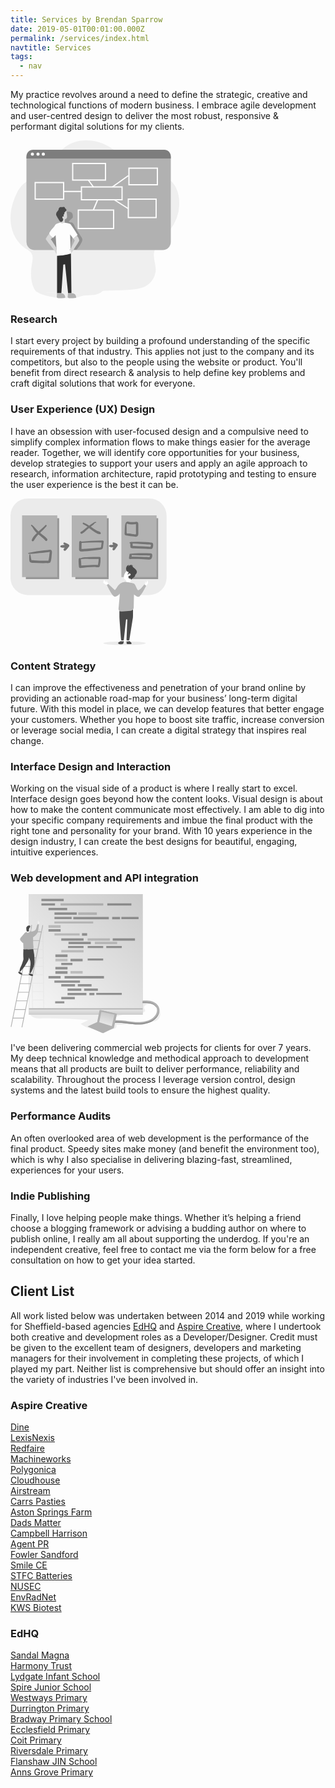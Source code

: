 ```yaml
---
title: Services by Brendan Sparrow
date: 2019-05-01T00:01:00.000Z
permalink: /services/index.html
navtitle: Services
tags:
  - nav
---
```


<div class="illustrated">
  <p>My practice revolves around a need to define the strategic, creative and technological functions of modern business. I embrace agile development and user-centred design to deliver the most robust, responsive &amp; performant digital solutions for my clients.</p>
<svg xmlns="http://www.w3.org/2000/svg" width="270" height="253">
  <g fill="none" fill-rule="nonzero" style="mix-blend-mode:multiply">
    <path fill="#B3B3B3" d="M43.822 243.112c-.461.434 20.837 11.632 58.762 8.983 4.037-.275 11.276-3.442 15.3-3.866 5.179-.504 10.421-.258 15.583-.928 5.162-.67 10.434-2.442 13.963-6.256-25.09 6.667-65.676 1.47-91.21 2.123-5.75.149-9.474.78-12.364-.068-.016.002-.027.006-.034.012-2.876-.851-4.93-3.147-7.336-8.832-4.329-10.254-4.295-23.708-2.488-34.453 1.087-6.46 2.92-13.594-.517-19.168-2.314-3.747-6.49-5.815-10.154-8.257C10.21 163.675 2.26 148.305.449 132.604c-1.81-15.7 2.014-31.655 8.631-45.999 2.323-5.023 5.023-9.948 8.789-13.987 6.105-6.57 14.512-10.377 22.162-15.04A105.325 105.325 0 0 0 66.46 34.655c5.953-7.206 11-15.289 17.948-21.545 20.678-18.587 54.345-16.167 77.333-.539 15.012 10.194 26.808 25.212 43.314 32.74 17.491 8.003 39.54 7.333 53.058 21.037 6.926 7.016 10.375 16.866 11.488 26.666a69.087 69.087 0 0 1-14.187 49.89c-9.948 12.62-25.066 23.36-26.026 39.421-.474 7.948 2.826 15.683 2.962 23.644.22 11.445-6.72 22.715-17.022 27.658-17.627 8.456-59.727 5.264-67.918 7.439-25.112 6.667-65.676 1.466-91.206 2.12-5.75.148-9.474.77-12.364-.069a8.329 8.329 0 0 1-.017-.005z" opacity=".18"/>
    <rect width="231" height="160.5" x="25.5" y="15" fill="#B3B3B3" rx="13"/>
    <path fill="#000" d="M68.01 166.86c-2.286-2.645-5.18-5.4-5.002-8.901.13-2.59 1.947-4.735 3.675-6.663l4.056-4.536 5.433-6.061a34.275 34.275 0 0 1 4.335-4.286 4.94 4.94 0 0 0 1.14-1.06c.19-.301.343-.626.452-.966a44.877 44.877 0 0 0 2.662-14.933c0-1.242 0-2.62.845-3.522.587-.628 1.462-.878 2.29-1.094 1.82-.479 3.688-.928 5.568-.822 1.88.106 3.802.847 4.956 2.335 1.373 1.789 1.385 4.239 1.339 6.49-.047 2.25-6.265 5.447-6.303 7.68 0 .585 4.25.674 4.786.899 2.822 1.191 4.462 6.066 4.723 6.51 4.36 7.376 6.156 9.555 10.516 16.935.68 1.148 1.377 2.348 1.5 3.683.122 1.335-.355 2.683-.892 3.93a39.553 39.553 0 0 1-7.224 11.147 4.73 4.73 0 0 1-1.601 1.272c-1.74.725-3.756-.619-5.581-.157 1.795-3.989 6.527-6.413 7.296-10.724.422-2.446-.587-4.976-2.167-6.896-1.58-1.92-3.655-3.328-5.708-4.722-.532 3.71-1.066 7.42-1.601 11.13-.423 2.934-.845 5.914-.444 8.855.14 1.047.258 2.378-.659 2.891-.37.164-.774.237-1.179.212-5.999.06-11.994-.072-17.984-.394-1.982-.11-3.405 0-4.707-1.594-1.685-2.056-2.75-4.595-4.52-6.638z" opacity=".19"/>
    <path fill="#7E7E7E" d="M256.5 25.555V29h-231v-3.445C25.502 19.73 30.217 15.007 36.037 15h209.934c5.818.01 10.529 4.732 10.529 10.555z"/>
    <path fill="#FFF" d="M98.532 36.032h54.436v28.436H98.532V36.032zm1.936 26.5h50.564V37.968h-50.565v24.564zM38.532 66.532h47.436v28.436H38.532V66.531zm1.936 1.936v24.564h43.564V68.469H40.468zM188.532 43.532h47.435v28.436h-47.435V43.532zm1.935 26.5h43.565V45.468h-43.565v24.564zM107.532 110.532h58.436v31.436h-58.435v-31.435zm1.936 1.936v27.564h54.564v-27.565h-54.565zM187.532 93.032h46.435v31.436h-46.435V93.031zm1.935 29.5h42.565V94.969h-42.565v27.564zM112.532 73.532h66.936v22.436h-66.935V73.531zm1.936 20.5h63.064V75.469h-63.065v18.564z"/>
    <path fill="#FFF" d="M123.722 64.075l8.5 11.5 1.556-1.15-8.5-11.5zM85 82.718h28.5v-1.936H85zM187.942 55.71l-25.5 18 1.116 1.58 25.5-18zM188.519 108.184l-22-14-1.038 1.632 22 14zM138.609 94.622l-7 16.5 1.782.756 7-16.5z"/>
    <path fill="#D8D8D8" d="M89.745 114.716c.384 2.134.623 4.291.716 6.457a7.63 7.63 0 0 1-.142 2.42 2.681 2.681 0 0 1-1.47 1.83c-.453.185-.978.197-1.382.47-.325.241-.556.589-.654.984-.129.75-.129 1.515 0 2.265a3.13 3.13 0 0 1-.466 2.173 2.812 2.812 0 0 1-1.395.838 7.496 7.496 0 0 1-3.905.163 1.279 1.279 0 0 1-.57-.239 1.375 1.375 0 0 1-.367-.64 36.964 36.964 0 0 1-1.141-4.43c-.454-2.094-.925-4.234-.966-6.395-.042-2.16.387-4.388 1.594-6.172 1.208-1.784 3.29-3.057 5.414-2.931 1.192.145 2.35.5 3.422 1.046.895.41 1.104 1.19 1.312 2.161z"/>
    <path fill="#494949" d="M89.497 111.703c.059-1.082-.789-1.984-1.645-2.633-.16-.107-.3-.24-.418-.392-.12-.24-.21-.495-.267-.758-.346-.982-1.507-1.42-2.539-1.42-1.031 0-2.05.316-3.081.287-.835 0-1.67-.25-2.43.096a3.138 3.138 0 0 0-1.07.978A4.815 4.815 0 0 0 77 109.968c-.063.345-.059.703-.147 1.044a3.275 3.275 0 0 1-.55 1.058c-1.078 1.491-2.648 2.739-3.032 4.542-.242 1.142-.489 2.456.058 3.484 5.257 9.901 6.59 10.474 7.128 10.398.539-.075 3.524-.219 3.837-4.006.071-.256.097-.523.076-.788a1.412 1.412 0 0 0-.376-.548 4.608 4.608 0 0 1-.91-1.264 1.699 1.699 0 0 1 0-1.53 1.339 1.339 0 0 1 2.121-.143c.35-1.01-.69-2.153-.263-3.134.258-.594.977-.885 1.227-1.487.33-.797-.259-1.91.368-2.495.211-.148.435-.277.668-.387.355-.22.417-.519.605-.864.188-.346.222-.316.601-.514a1.955 1.955 0 0 0 1.086-1.63z"/>
    <path fill="#FFF" d="M79.657 131.606s-7.547 1.836-8.57 4.285c-1.021 2.45-9.29 10.104-9.083 13.148.207 3.045 5.883 6.904 5.883 6.904l4.341-4.222 2.04 32.84s8.269 2.112 14.68 0c6.41-2.11 7.513-3.685 7.513-3.685l-1.103-30.355 5.216 6.794 6.926-5.962s-10.22-16.648-11.96-17.662c-1.74-1.013-9.536-2.191-9.536-2.191s-3.446 2.077-6.347.106z"/>
    <path fill="#D8D8D8" d="M62.027 149s-5.383 7.412-5.526 8.633c-.143 1.22 14.56 19.271 14.56 19.271s1.108 4.024 2.939 4.596l-.584-9.661s-8.029-13.515-9-13.302l2.844-3.02s-4.577-3.21-5.233-6.517zM100.784 157.32l2.01 2.852-6.385 12.982s-2.283 1.175-2.405 2.249c-.122 1.073 2.484 0 2.484 0L96.69 181s2.812-3.098 4.094-5.597c1.283-2.5 8.828-13.58 9.156-14.955.61-2.465-3.611-7.948-3.611-7.948l-5.545 4.82z"/>
    <path fill="#2F2F2F" d="M74.5 184.686V244.5h6.861l3.14-45.683 2.754-.505 4.909 46.167H97.5L96.68 181s-8.965 3.135-22.18 3.686z"/>
    <path fill="#B3B3B3" d="M87.478 251.533c0 .129 0 .262-.03.39 0 0-10.207 1.057-11.886.31-1.68-.747-1.56-1.185-1.56-1.185l.471-6.548h6.96c4.991.76 5.925 4.246 6.058 6.157v.043c.015.278.011.556-.013.833zM91.93 244.5l-.428 6.545s-.124.429 1.561 1.184c1.686.755 11.897-.309 11.897-.309s.922-6.36-6.043-7.42h-6.986z"/>
    <circle cx="35" cy="22" r="2.5" fill="#FFF"/>
    <circle cx="44" cy="22" r="2.5" fill="#FFF"/>
    <circle cx="52.5" cy="22" r="2.5" fill="#FFF"/>
  </g>
</svg>


</div>


### Research

I start every project by building a profound understanding of the specific requirements of that industry. This applies not just to the company and its competitors, but also to the people using the website or product. You'll benefit from direct research &amp; analysis to help define key problems and craft digital solutions that work for everyone.


### User Experience (UX) Design

<div class="illustrated">
  <p>I have an obsession with user-focused design and a compulsive need to simplify complex information flows to make things easier for the average reader. Together, we will identify core opportunities for your business, develop strategies to support your users and apply an agile approach to research, information architecture, rapid prototyping and testing to ensure the user experience is the best it can be.</p>
  <svg xmlns="http://www.w3.org/2000/svg" width="250" height="235">
  <g fill="none" fill-rule="nonzero">
    <ellipse cx="182.529" cy="231.623" fill="#B3B3B3" opacity=".25" rx="33.975" ry="2.853"/>
    <rect width="249.676" height="154.446" fill="#B3B3B3" opacity=".25" rx="27.6"/>
    <path fill="#979797" d="M24.569 31.471h53.275v97.441H24.569zM103.755 31.471h53.275v97.441h-53.275zM182.946 31.471h53.275v97.441h-53.275z"/>
    <path fill="#4A4A4A" d="M175.157 179.667c-.507.05-.897.47-.907.98v8.691c-.025 2.99 2.216 31.123 2.657 36.613.04.525.478.93 1.005.931h2.45a.98.98 0 0 0 .981-.902l3.51-31.887a.98.98 0 0 1 .765-.872 1.005 1.005 0 0 1 1.245 1.02l-1.245 31.587a1.015 1.015 0 0 0 1.01 1.054h2.71c.492-.006.906-.367.98-.853.824-5.254 5.192-33.171 5.525-35.171.3-1.784.23-9.432.196-12.314a1.015 1.015 0 0 0-1.117-.98l-19.765 2.103z"/>
    <path fill="#B3B3B3" d="M18.539 26.877h56.294v98.946H18.539zM97.995 26.877h56.294v98.946H97.995zM177.446 26.877h56.294v98.946h-56.294z"/>
    <path fill="#747474" d="M65.892 90.495c-.314 3.368-.431 7.608-1.71 10.755-1.157 2.853-5.25 2.069-7.711 2.108a247.647 247.647 0 0 1-19.03-.412c-1.794-.113-3.632 0-5.245-.794a1.667 1.667 0 0 1-1.167-.642c-1.171-1.574-1.01-3.878-1.093-5.78-.134-2.073.03-4.155.49-6.181a.686.686 0 0 1 1.31 0c.49 2.054.75 4.132 1.141 6.21.197 1.02.52 2.016.692 3.016 1.416-.162 2.94.142 4.338.235a251.054 251.054 0 0 0 17.127.54c1.113-.001 2.22-.001 3.334-.025.549 0 1.598.151 2.308.078-.171-.177.265-1.01.373-1.55.181-.886.343-1.778.49-2.67.327-1.919.572-3.847.736-5.785.078-.868.534-2.804.406-4.005-1.093-.044-2.416.319-3.372.407l-4.26.397c-2.84.268-5.678.552-8.515.853-2.993.327-5.987.624-8.98.892-2.819.26-5.706.083-8.495.387-.883.094-1.074-1.402-.206-1.544 4.333-.715 8.588-1.931 12.98-2.544 3.922-.549 7.843-.98 11.794-1.436 1.893-.21 3.79-.427 5.682-.618 1.588-.162 3.71-.809 5.255-.147 2.799 1.196 1.544 5.961 1.328 8.255zM38.118 50.735a29.848 29.848 0 0 0 4.088 4.554c-3.294 3.128-6.8 6.8-8.24 11.01-.677 1.96 2.088 2.828 3.152 1.328 1.5-2.112 2.661-4.411 4.318-6.426a57.66 57.66 0 0 1 3.329-3.681c3.774 3.132 7.755 6 10.931 9.804 1.677 2.004 4.574-.893 2.878-2.878-3.221-3.765-7.314-6.495-11.182-9.515 3.559-3.431 7.152-6.808 10.26-10.686.922-1.147-.598-2.78-1.657-1.652-3.46 3.677-7.397 6.863-11.137 10.25a40.902 40.902 0 0 1-5.05-5.29c-1.622-2.033-3.274-3.984-5.475-5.416-.98-.622-2.098.829-1.23 1.598 2.2 1.956 3.323 4.633 5.015 7zM114.559 56.255c3.794-1.667 6.539-5.392 9.74-7.927l1.47-1.161c1.29 1.014 2.57 2.049 3.883 3.054a51.686 51.686 0 0 0 6.206 4.156c2.2 1.23 4.966 3.035 7.549 2.53 1.206-.235 1.333-1.73.667-2.525-.898-1.058-1.804-1.245-3.084-1.764a37.804 37.804 0 0 1-4.412-2.162c-2.225-1.27-4.299-2.77-6.406-4.216l-1.73-1.191c.543-.426 1.087-.853 1.622-1.29.98-.784 1.96-1.558 2.94-2.377.604-.514 2.452-2.735 3.246-2.534a.707.707 0 1 0 .377-1.363c-1.857-.49-3.166.78-4.68 1.755-2.04 1.309-4.01 2.726-5.981 4.142a45.515 45.515 0 0 0-8.892-4.71c-1.28-.49-2.201 1.656-.942 2.225a37.858 37.858 0 0 1 7.196 4.378c-1.514 1.078-3.02 2.176-4.44 3.372-1.962 1.667-3.707 3.466-6.113 4.52-2.123.926-.304 3.995 1.784 3.088zM147.559 67.328a266.838 266.838 0 0 0-34 1.638 1.96 1.96 0 0 0-3.647.94c-.152 3.03-.118 6.08-.157 9.119 0 1.794-.53 4.289 1.338 5.338 1.868 1.049 5.235.181 7.319.044 3.14-.206 6.28-.453 9.421-.74 5.696-.53 11.765-.888 17.334-2.152 1.882-.427 2.612-1.569 2.862-3.432.407-3.058.726-6.132 1.094-9.2.098-.849-.8-1.545-1.564-1.555zm-2.451 8.461c-.172 1.319.196 2.368-1.314 2.623-1.235.206-2.505.284-3.75.421-4.377.49-8.765.839-13.152 1.192-2.2.176-4.399.34-6.598.49-1.255.078-2.51.147-3.77.215-.833.045-2.078-.152-2.828.138h-.103v-.907l.059-2.736c.044-2.102.127-4.215.123-6.318 10.637-.593 21.362-.72 32.014-.49-.222 1.784-.45 3.575-.681 5.372zM142.54 93.544c-5.687-.04-11.393 0-17.074.26-4.495.21-9.358.162-13.613 1.828-.878-.867-2.593-.171-2.78 1.226-.539 4.044.162 8.426.432 12.49.064.98.828 2 1.917 1.917 8.279-.672 16.705-1.834 25-1.623 1.47.04 3.558.633 4.946.108 1.26-.49 1.52-1.672 1.784-2.863a46.53 46.53 0 0 0 .98-11.74 1.632 1.632 0 0 0-1.593-1.603zm-2.535 12.47l-.113.49h-.137c-.49-.328-1.726-.166-2.363-.205-1.74-.108-3.485-.118-5.225-.083-6.304.132-12.608.657-18.902 1.078-.093-3.309-.108-6.755-.77-9.956 4.54-1.206 9.78-.568 14.392-.632 4.691-.064 9.383-.054 14.074 0 0 1.206-.035 2.417-.128 3.627-.137 1.927-.735 3.814-.828 5.682zM197.53 60.828c1.524.192 3.235.603 4.715-.039 2.79-1.215 2.265-4.647 2.265-7.127 0-4.162.034-8.334 0-12.486-.025-3.137-1.226-4.225-4.343-3.754a32.51 32.51 0 0 1-12.255-.49 1.775 1.775 0 0 0-1.907.71.936.936 0 0 0-.956.324c-1.96 2.681-1.931 5.985-2.162 9.176-.142 2.025-.2 4.05-.235 6.079-.03 1.392-.446 3.52.343 4.808.588.956 1.686 1.084 2.691 1.246 2.05.333 4.108.593 6.172.852l5.671.701zm-11.496-4.995c-.514-2.74-.112-5.99-.196-8.706-.068-2.318-.284-4.794.236-7.083.233.221.523.374.838.441 2.476.583 5.002.923 7.544 1.015 2.113.064 4.181-.319 6.26-.46a.657.657 0 0 1 0 .136V52.221c0 1.2.382 3.21 0 4.323-.191.569.083.559-.593.819-.373.142-1.27-.138-1.662-.187-1.422-.171-2.843-.352-4.265-.534a633.002 633.002 0 0 0-4.265-.534c-.906-.108-2.735.015-3.897-.275zM192.446 69.716c-.309.03-.618.044-.921.073a1.078 1.078 0 0 0 0 2.157h.21a30.392 30.392 0 0 0 0 4.118c.044 1.294.05 2.603 1.378 3.26 1.328.656 3.23.387 4.666.446l6.177.25 12.833.524c2.059.088 4.118.186 6.177.25 1.323.044 2.77.152 3.799-.863 1.495-1.47 2.034-6.52.936-8.25-.72-1.142-2.078-1.142-3.27-1.264-2.245-.236-4.5-.412-6.755-.574a169.608 169.608 0 0 0-23.25-.294 1.569 1.569 0 0 0-1.98.167zm16.04 2.94c2.744.148 5.485.349 8.225.57 1.289.102 2.573.215 3.863.333.936.093 2.789 0 3.985.284.088 1.142.03 2.941-.49 3.309-.52.368-3.182-.103-3.922-.137l-9.03-.407-8.558-.387-4.275-.196-1.902-.089c-.147 0-.563-.063-.95-.108-.094-1.23.058-2.48-.025-3.71 4.338.181 8.71.304 13.078.539zM223.902 87.75c-3.72-.26-7.49-.24-11.216-.294-7.27-.108-14.49.054-21.69 1.069-.663.093-.746.735-.491 1.2a.819.819 0 0 0-.04.099c-.49 1.47-.49 3.044-.842 4.563a1.995 1.995 0 0 0 1.897 2.49c7.333-.062 14.663.036 21.99.295 3.098.117 6.686.784 9.745.289 2.941-.49 3.235-3.432 3.554-5.927.314-2.397-.515-3.617-2.907-3.784zm-1.47 5.946c-.785.456-3.167-.103-4.118-.157-3.025-.176-6.054-.289-9.079-.382a459.75 459.75 0 0 0-15.309-.216 7.657 7.657 0 0 0-.049-2.524c4.81.313 9.608.377 14.437.49 2.764.059 5.53.078 8.294.142l3.897.103 2.45.078.344.035c-.118 1.005-.358 2.122-.887 2.431h.02zM91.71 72.784a47.593 47.593 0 0 0-5.102-2.358 1.554 1.554 0 0 0-1.55.407 1.74 1.74 0 0 0-.342.52l-.064.181a1.534 1.534 0 0 0 .407 1.55c.56.426 1.147.819 1.755 1.176l-.49.024c-1.804.084-3.726.108-5.461.638-1.569.49-1.662 2.838 0 3.274 1.76.46 3.652.427 5.46.436h.49a14.426 14.426 0 0 0-1.686 2.196c-1.205 2.045 1.442 3.74 3.098 2.393 1.368-1.113 2.427-2.652 3.56-3.996.872-1.034 2.269-2.166 2.289-3.637.02-1.47-1.167-2.181-2.363-2.804zM170.706 72.74a21.03 21.03 0 0 0-4.956-2.343c-.873-.24-2.637.025-2.544 1.319.069.98.76 1.75 1.662 2.382-.863.093-1.73.147-2.603.157-1.236 0-2.613-.04-3.775.426a1.348 1.348 0 0 0-.318 2.422c1.73 1.216 4.21 1.22 6.5.98-.701.927-1.471 1.843-1.437 3.05 0 1.088 1.142 2.117 2.26 1.72 1.407-.49 1.985-1.701 2.809-2.873a408.299 408.299 0 0 0 3.122-4.5 2.03 2.03 0 0 0-.72-2.74z"/>
    <path fill="#FFF" d="M153.5 134.123c-.466.044-.814-.398-1.088-.78a16.21 16.21 0 0 0-2.73-2.975 4.005 4.005 0 0 0 .93 2.578l-.833-1.745c-.088-.186-.25-.402-.446-.338-.196.063-.19.24-.2.397a3.53 3.53 0 0 0 .823 2.475l-.554-1.299c-.083-.19-.206-.411-.417-.416-.21-.005-.377.323-.382.578a2.863 2.863 0 0 0 1.088 2.29 1.642 1.642 0 0 0-1.176-.952c-.157.618.313 1.216.789 1.647 1.426 1.314 6.304 4.8 7.132 1.211.216-.926-.426-1.441-.98-2.103-.824-1.02-.927-2.53-1.804-3.431-.044.206-.368 2.887-.152 2.863zM215.598 132.417h.466c.127.624.23 1.251.309 1.882.039.348.176.804.529.804a.652.652 0 0 0 .49-.358c.696-1.03.775-2.333.887-3.569 0-.19.103-.44.295-.416.19.024.205.215.22.372.086.879.086 1.764 0 2.643a4.456 4.456 0 0 1 .348-2.113c.201-.03.3.235.319.436a6.559 6.559 0 0 1-.186 2.25 8.03 8.03 0 0 1 .303-1.402c.045-.142.152-.314.295-.27.142.045.132.162.142.265a5.123 5.123 0 0 1-.343 2.412c.043-.389.138-.77.284-1.132.088-.045.167.088.176.19a3.226 3.226 0 0 1-.49 1.716c-.755 1.471-2.941 5.363-4.02 2.108-.24-.72-.21-5.818-.024-5.818zM185.848 115.833s-3.922 4.339-4.515 8.937c-.593 4.598 3.226 5.642 3.618 5.995.392.353 0 4.367 0 4.367s8.059 2.211 7.162.922c-1.843-2.637 1.127-5.931 1.127-5.931s6.726-16.23-7.392-14.29z"/>
    <path fill="#4A4A4A" d="M185.118 110.71a6.245 6.245 0 0 1 4.411-4.362 7.118 7.118 0 0 0-1.004 2.877 4.5 4.5 0 0 1 2.794-2.696 7.843 7.843 0 0 1 3.97-.225 6.804 6.804 0 0 0-2 1.294l2.868-.49c-.632.03-1.025.774-.917 1.392a2.941 2.941 0 0 0 1.035 1.544c1.22 1.123 2.637 2.03 3.813 3.201 1.177 1.172 2.142 2.701 2.113 4.363-.025 1.568-.936 3.015-2.113 4.054-.23.17-.417.389-.549.642-.075.26-.107.53-.093.799-.073 1.613-1.47 2.804-2.833 3.686-1.363.883-2.863 1.794-3.373 3.324a3.294 3.294 0 0 1-1.436-2.338 2.118 2.118 0 0 0-1.245 1.044 2.873 2.873 0 0 1-.588-1.79 3.24 3.24 0 0 0-1.236.98l.05-4.445c.46.784 1.68.353 2.347-.26.74-.686 1.388-1.765.917-2.657-.426-.799-1.593-.946-2.402-.53a4.735 4.735 0 0 0-1.774 2.015c-.515-.676-.162-1.652.274-2.382.436-.73.951-1.47.701-2.309-3.255.623-4.348-4.397-3.73-6.73z"/>
    <path fill="#B6B6B6" d="M217.137 139.515l-.147.299c-1.137 2.284-8.539 16.94-11.72 17.45-3.432.55-7.73-4.048-7.73-4.048v.46l-.437 20.711a5.52 5.52 0 0 1-5.152 5.392l-12.985.878-1.745.118a4.113 4.113 0 0 1-4.368-4.461l2.157-24.24s-4.809 5.882-8.785 4.808c-3.975-1.073-12.147-18.51-12.147-18.51l2.373-1.573 10.716 9.917s.69-.554 4.411-6.348c3.721-5.794 8.971-6.49 10.785-6.902a9.926 9.926 0 0 1 2.593.098c3.921.46 10.662 1.887 12.45 2.49 2.349.799 4.413 9.142 6.628 10.662 2.216 1.52 9.843-8.8 10.069-9.103l1.328.828 1.706 1.074z"/>
    <path fill="#ECECEC" d="M177.623 226.907v2.113l2.941-.231.186-1.882zM186.176 226.907v2.113l2.947-.231.181-1.882z"/>
    <path fill="#4A4A4A" d="M180.843 227.926a4.348 4.348 0 0 1-2.5.78.882.882 0 0 1-.49-.108c-.147-.098-.235-.274-.387-.368a.936.936 0 0 0-.824.079l-2.01.877c-.82.273-1.55.77-2.103 1.437-.172.23-.266.51-.27.799.066.46.336.866.736 1.103.86.566 1.878.848 2.907.803 1.023-.04 2.038-.19 3.03-.446a2.632 2.632 0 0 0 1.392-.612c.26-.305.43-.677.49-1.074.122-.583.112-1.176.225-1.755.015-.122-.02-1.642-.196-1.515zM188.353 228.975c.28-.083.642-1.014.931-1.053.589-.079 1.142.568 1.642.892a8.716 8.716 0 0 1 2.182 1.755c.49.598.755 1.524.235 2.073-.368.387-2.04.412-1.505.407h-2.94a11.201 11.201 0 0 1-1.565-.162c-2.28-.333-1.495-2.539-1.554-3.681-.132-2.319 1.285.152 2.574-.23z"/>
  </g>
</svg>

</div>



### Content Strategy

I can improve the effectiveness and penetration of your brand online by providing an actionable road-map for your business’ long-term digital future. With this model in place, we can develop features that better engage your customers. Whether you hope to boost site traffic, increase conversion or leverage social media, I can create a digital strategy that inspires real change.


### Interface Design and Interaction

Working on the visual side of a product is where I really start to excel. Interface design goes beyond how the content looks. Visual design is about how to make the content communicate most effectively. I am able to dig into your specific company requirements and imbue the final product with the right tone and personality for your brand. With 10 years experience in the design industry, I can create the best designs for beautiful, engaging, intuitive experiences.

### Web development and API integration

<div class="illustrated">
  <svg xmlns="http://www.w3.org/2000/svg" width="240" height="223">
  <defs>
    <linearGradient id="a" x1="152.375%" x2="-11.785%" y1="-62.691%" y2="118.011%">
      <stop offset="0%" stop-color="#FFF" stop-opacity="0"/>
      <stop offset="100%" stop-color="#FFF"/>
    </linearGradient>
    <linearGradient id="b" x1="50.002%" x2="50.002%" y1="208.092%" y2="-98.947%">
      <stop offset="0%" stop-color="#FFF" stop-opacity="0"/>
      <stop offset="99%" stop-color="#FFF"/>
    </linearGradient>
    <linearGradient id="c" x1="74.508%" x2="26.609%" y1="-61.705%" y2="146.279%">
      <stop offset="0%" stop-color="#FFF" stop-opacity="0"/>
      <stop offset="100%" stop-color="#FFF"/>
    </linearGradient>
  </defs>
  <g fill="none" fill-rule="nonzero" style="mix-blend-mode:multiply">
    <path fill="#6D6D6D" d="M239.68 188.516c.414 4.651-.61 8.62-2.333 10.772-1.723 2.152-4.3 3.495-6.964 4.211-2.664.716-11.311 2.884-14.064 3.039 2.675-.832 12.97-3.942 14.312-6.402a31.773 31.773 0 0 0 1.475-3.485c.909-2.284 2.098-12.974 3.854-14.73 2.042-2.026 3.523 4.338 3.72 6.595zM124.789 201.418a663.743 663.743 0 0 0-73.905-2.554c-7.001.154-15.214-.16-19.233-5.895 4.487-3.496 10.586-3.853 16.266-4.046 55.833-1.993 107.62-3.683 163.454-5.675-2.56-1.855 0-6.386-.518-9.507 5.505-1.684 17.153.93 20.769 4.756-3.385-2.427-10.607-3.303-13.69-2.042-3.082 1.26-5.582 4.035-3.903 6.903.496.848 1.294 1.569 1.426 2.543.22 1.624-1.48 2.802-2.994 3.43-13.338 5.504-29.555.236-42.44 6.748a4.91 4.91 0 0 0-1.96 1.514c-1.916 2.912 2.576 5.768 6.01 6.346a246.094 246.094 0 0 0 37.179 3.424l-42.215 1.96c1.205 1.442.594 3.776-.81 5.026-1.403 1.25-3.335 1.651-5.185 1.981-15.622 2.67-37.75 1.608-50.84-8.807 3.98-2.334 8.394-4.134 12.589-6.105z" opacity=".1"/>
    <path fill="#B3B3B3" d="M23.367 61.525l-6.055 6.903c-1.057 1.2-2.202 2.62-1.96 4.205.199.894.64 1.715 1.277 2.373a21.958 21.958 0 0 0 3.892 3.638c2.037-5.549 3.611-11.246 2.846-17.12zM29.312 0h182.262v182.73H29.312z"/>
    <path fill="url(#a)" d="M29.312 0h182.262v182.73H29.312z"/>
    <path fill="#B3B3B3" d="M.335 212.178L33.397 49.232l1.133.23L1.468 212.407zM17.698 212.981L51.052 49.624l1.133.231L18.83 213.213z"/>
    <path fill="#B3B3B3" d="M31.635 59.868h17.67v1.156h-17.67zM28.85 73.662h17.67v1.156H28.85zM26.059 87.451h17.67v1.156h-17.67zM23.268 101.246h17.67v1.156h-17.67zM20.477 115.04h17.67v1.156h-17.67zM17.686 128.835h17.67v1.156h-17.67zM14.901 142.629h17.67v1.156h-17.67zM12.11 156.424h17.67v1.156H12.11zM9.319 170.218h17.67v1.156H9.319zM6.528 184.013h17.67v1.156H6.528zM3.738 197.802h17.67v1.156H3.738z"/>
    <path fill="#AAA" d="M53.846 182.576L52.404 51.49l-1.206-.231.11 9.98h-3.22c-.05-1.718-.286-3.38-.892-4.503-1.7-3.165-3.853 0-4.47 2.119-.275.925-.704 1.9-1.535 2.367h-3.248a5.554 5.554 0 0 0-1.156-.11 3.81 3.81 0 0 0-.71.105h-1.651l-.127-10.156-1.205-.226.154 12.583c-.083.132-.165.27-.237.413-.738 1.448-.925 3.1-1.1 4.718-1.542 16.2-.728 32.515.093 48.765.143 2.813.291 5.675 1.255 8.323.206.571.462 1.124.765 1.651l.693 55.332 19.129-.044zm-1.206-.27l-16.695-.038-.149-12.325 16.707.039.137 12.324zm-.148-13.453l-16.723-.038-.154-12.325 16.728.044.149 12.32zm-.149-13.447l-16.728-.061-.154-12.325 16.745.044.137 12.342zm-.149-13.454l-16.75-.044-.154-12.325h1.1c.154.083.312.156.474.22.96.33 2.014.255 2.918-.209h12.286l.126 12.358zm-.148-13.453H40.993c.155-.263.256-.555.297-.859.154-1.15-.484-2.229-.92-3.302-1.04-2.577-.935-5.417-.319-8.164l11.863.028.132 12.297zm-.149-13.453h-11.56c.199-.721.43-1.431.678-2.125 1.233-3.402 2.906-6.671 3.72-10.183h7.03l.132 12.308zm-.165-13.453h-6.776c.694-4.046.149-8.257.407-12.325H51.6l.132 12.325zm-.149-13.454h-6.12c.099-.983.27-1.958.511-2.917.364-1.387.903-2.752 1.129-4.156a21.468 21.468 0 0 0-.1-5.246h4.448l.132 12.32zm-.28-25.772l.137 12.325h-4.524a17.538 17.538 0 0 1-.044-1.784c.077-2.125.666-4.2.913-6.314.173-1.4.272-2.81.298-4.222l3.22-.005z" opacity=".1"/>
    <g fill="#747474" opacity=".75">
      <path d="M49.459 7.596h35.648v3.721H49.459zM49.459 14.802h21.76v3.501h-21.76z"/>
      <path d="M79.993 14.802h68.472v3.523H79.993z" opacity=".54"/>
      <path d="M154.872 14.802h38.543v3.523h-38.543zM60.776 22.007h29.917v3.694H60.776z"/>
      <path d="M60.776 49.701h19.42v4.156h-19.42z" opacity=".48"/>
      <path d="M114.402 62.406h8.202v4.139h-8.202zM60.776 55.899h19.42v4.156h-19.42zM60.776 130.91h19.42v4.156h-19.42zM71.83 96.584h19.42v4.156H71.83z"/>
      <path d="M71.83 103.404h19.42v4.156H71.83z" opacity=".48"/>
      <path d="M71.83 116.422h19.42v4.156H71.83zM71.83 123.242h19.42v4.156H71.83zM96.01 103.404h19.42v4.156H96.01z"/>
      <path d="M96.01 123.033h19.42v4.156H96.01z" opacity=".48"/>
      <path d="M86.505 130.91h63.044v4.156H86.505zM70.382 29.213h35.648v3.721H70.382z"/>
      <path d="M108.358 29.213h29.879v4.134h-29.88z" opacity=".52"/>
      <path d="M70.332 36.424H97.86v3.501H70.332z"/>
      <path d="M70.332 62.873h40.25v3.264h-40.25z" opacity=".48"/>
      <path d="M177.374 36.424h27.528v3.501h-27.528zM100.503 36.424h56.807v3.881h-56.807zM162.705 36.424h12.523v3.947h-12.523z"/>
      <path d="M70.228 43.629h62.07v3.473h-62.07z" opacity=".48"/>
      <path d="M70.228 138.171h40.938v3.628H70.228zM81.23 70.75h35.649v3.721H81.23z"/>
      <path d="M81.23 89.554h35.649v3.721H81.23z" opacity=".48"/>
      <path d="M81.23 164.571h21.65v3.6H81.23zM71.472 171.545h14.664v3.325H71.472zM81.23 144.11h21.98v3.721H81.23zM107.736 144.11h21.98v3.721h-21.98zM91.31 150.93h21.98v3.721H91.31zM117.809 150.93h21.98v3.721h-21.98zM91.31 157.905h30.154v3.721H91.31zM126.182 157.905h8.053v3.721h-8.053zM81.23 110.015h17.83v3.556H81.23zM92.07 82.943h24.815v3.314H92.07zM123.479 82.943h24.815v3.314h-24.815zM123.479 102.991h24.815v3.314h-24.815zM153.237 82.943h24.815v3.314h-24.815zM137.163 158.059h40.888v3.314h-40.888z"/>
      <path d="M123.39 70.75h35.649v3.721H123.39z" opacity=".48"/>
      <path d="M92.808 76.332h35.648v3.721H92.808z"/>
      <path d="M134.962 76.332h35.648v3.721h-35.648z" opacity=".48"/>
      <path d="M163.53 70.75h35.648v3.721H163.53z"/>
    </g>
    <path fill="#F0F0F0" d="M44.064 48.006a2.813 2.813 0 0 1-.137-1.002 1.47 1.47 0 0 0 0-.44 1.651 1.651 0 0 0-.358-.551 1.778 1.778 0 0 1-.253-1.652c.38-.077.512-.374.644-.732.093-.371.247-.725.457-1.046a.286.286 0 0 1 .203-.126c.091.009.17.065.21.149.159.319-.05.754.164 1.034.127.154.347.204.501.325.33.248.347.754.639 1.035.069.053.132.114.187.182.06.11.084.238.066.363-.033.49-.203.961-.49 1.36-.279.279-.48.626-.583 1.007a1.26 1.26 0 0 1-.044.352.473.473 0 0 1-.55.237c-.204-.05-.485-.39-.656-.495z"/>
    <path fill="#B3B3B3" d="M33.325 61.305a2.488 2.488 0 0 0-.55-.55 1.855 1.855 0 0 0-1.162-.287c-.404.04-.805.105-1.2.198-1.729.32-3.501-.083-5.257 0-1.97.116-2.708 2.202-3.055 3.039a17.615 17.615 0 0 0-1.288 5.058c-.083.826-.105 1.652-.127 2.488-.099 3.375-.325 6.716-.192 10.09l.22 5.538c-.025.332.062.664.247.941.204.202.462.338.744.391 3.11.897 6.39.92 9.627.92 1.651 0 3.534-.1 4.624-1.344 1.2-1.376.886-3.451.633-5.257-.93-6.924.952-15.655-3.264-21.225z"/>
    <path fill="#F0F0F0" d="M31.156 58.772c.405-.288.74-.664.98-1.1.158-.42.212-.871.16-1.316a4.761 4.761 0 0 0-.551-2.02 2.543 2.543 0 0 0-1.618-1.26c-1.101-.226-2.235.55-2.753 1.53a7.31 7.31 0 0 0-.655 3.302c-.038 1.426-1.134 3.606.204 4.107 1.547.578 2.752-1.101 3.01-1.839a3.21 3.21 0 0 1 1.223-1.404z"/>
    <path fill="#494949" d="M31.651 51.473a2.61 2.61 0 0 1-.412 1.377c-.23.45-.507.874-.826 1.266a2.956 2.956 0 0 0-.55.748 2.24 2.24 0 0 0 .12 1.437c-.236.121-.462-.418-.682-.27a.275.275 0 0 0-.083.138.985.985 0 0 0 .237.985.66.66 0 0 1 .176.215c.066.17-.077.347-.143.517-.165.419.127.93-.094 1.321a1.1 1.1 0 0 1-.957.419c-.644.044-1.288.06-1.932.044a.738.738 0 0 1-.38-.077.793.793 0 0 1-.292-.55 20.455 20.455 0 0 1-.55-4.84c-.04-.48.071-.961.319-1.375.192-.26.473-.43.677-.667.204-.236.402-.688.671-.985a3 3 0 0 1 1.437-.726c1.063-.281 3.143-.683 3.264 1.023zM20.615 101.637c.1.833.12 1.673.06 2.51-.095.67-.246 1.33-.451 1.976a56.752 56.752 0 0 1-2.62 7.668c-.76 1.651-1.69 3.303-2.296 5.02a29.383 29.383 0 0 0-1.205 6.259 2.593 2.593 0 0 0 1.354-.876 68.741 68.741 0 0 0 12.182-16.739 17.411 17.411 0 0 0 1.65-4.134c.232-1.225.348-2.469.348-3.715a59.714 59.714 0 0 0-.121-8.065c-.1-.935-.32-1.987-1.101-2.482a2.956 2.956 0 0 0-1.288-.347c-1.503-.138-3.039 0-4.52-.33-.55-.11-1.403-.639-1.81-.287-.408.353-.182 2.081-.204 2.555a88.965 88.965 0 0 0 .022 10.987z"/>
    <path fill="#494949" d="M32.042 109.41c.13 2.108.012 4.226-.352 6.307l-1.426 10.69a1.1 1.1 0 0 0 1.569.37c.494-.36.876-.853 1.1-1.421 2.164-4.25 4.355-8.582 5.159-13.277.338-2.207.476-4.44.413-6.672a82.283 82.283 0 0 0-1.916-16.668 1.1 1.1 0 0 0-.336-.688 1.145 1.145 0 0 0-.803-.099l-4.905.617c-1.173.148-6.892-.028-6.892-.028s1.987 4.888 2.554 6.402c1.723 4.602 5.835 9.38 5.835 14.466z"/>
    <path fill="#F0F0F0" d="M12.99 125.9c.091.213.228.401.403.551a7.288 7.288 0 0 0 4.018 2.004c.405.118.843.013 1.15-.275a.88.88 0 0 0-.137-1.101 3.028 3.028 0 0 0-.985-.633 2.879 2.879 0 0 1-1.608-1.574c-.787-2.62-3.517-1.123-2.84 1.029zM29.741 128.752a2.34 2.34 0 0 0 1.184.964c1.189.55 2.526 1.023 3.814.726.377-.063.718-.258.964-.55a.793.793 0 0 0-.033-1.03c-.298-.27-.765-.187-1.167-.23a1.651 1.651 0 0 1-1.162-.705c-.148-.22-.242-.474-.38-.7-1.183-1.992-4.238-.572-3.22 1.525z"/>
    <path fill="#494949" d="M12.897 124.128a.958.958 0 0 1 .875-.308c.463.11.705.655 1.145.842.199.083.419.088.622.16.38.183.718.444.991.765.782.716 1.91 1.101 2.428 2.01a.65.65 0 0 1 .071.627.617.617 0 0 1-.429.248c-.589.115-1.365.324-1.921.093a20.587 20.587 0 0 1-2.785-1.343c-.49-.297-.843-1.1-1.195-1.58-.43-.572-.292-1.007.198-1.514zM29.818 127.062c-.148-.06-.33-.137-.446-.027a.253.253 0 0 0-.06.088 1.772 1.772 0 0 0 .5 1.998 6.402 6.402 0 0 0 1.91 1.101 8.114 8.114 0 0 0 2.203.77 2.136 2.136 0 0 0 2.064-.77 1.1 1.1 0 0 0 .193-.787c-.116-.606-.804-.87-1.376-1.101-.727-.286-1.36-.81-2.109-1.04-.958-.314-1.981.137-2.879-.232z"/>
    <path fill="#B3B3B3" d="M33.28 60.952l4.327-2.152a7.855 7.855 0 0 0 1.536-.914c2.57-2.092 2.428-5.956 3.76-8.989a.936.936 0 0 1 .38-.495.98.98 0 0 1 .49-.033l1.744.209-1.392 10.244a9.743 9.743 0 0 1-.485 2.202 8.08 8.08 0 0 1-.792 1.431 24.22 24.22 0 0 1-6.27 6.413 2.29 2.29 0 0 1-.88.44 1.69 1.69 0 0 1-1.102-.203c-1.194-.622-1.69-2.065-1.92-3.391a7.112 7.112 0 0 1 .605-4.762zM29.312 182.73h182.262v10.228H29.312z"/>
    <path fill="url(#b)" d="M29.312 184.591h182.262v8.367H29.312z"/>
    <path fill="#B3B3B3" d="M237.996 189.16c-.803 3.743-3 7.761-7.062 11.174-7.453 6.264-17.092 7.888-23.868 8.152-.837.033-1.651.05-2.499.05-6.055 0-12.11-.798-17.967-1.575l-4.15-.55c-7.019-.875-15.105-1.596-22.239.92l-.628-1.784-.655-1.85c7.922-2.796 16.542-2.036 23.995-1.1 1.393.17 2.785.357 4.183.55 6.507.859 13.239 1.75 19.817 1.497 6.17-.242 14.923-1.695 21.54-7.255 2.636-2.202 4.954-5.439 5.774-8.862a9.958 9.958 0 0 0-.138-5.46 9.226 9.226 0 0 0-.985-2.093c-1.872-2.956-5.235-4.855-8.114-5.702-4.277-1.261-8.945-1.101-13.47-.942h-.165l-.06-1.695-.077-2.152c4.645-.171 9.908-.364 14.862 1.1 5.763 1.696 10.128 5.55 11.67 10.3.711 2.363.793 4.872.236 7.277z"/>
    <path fill="#939393" d="M238.073 187.068c-.33 4.31-2.515 9.264-7.37 13.349-7.453 6.258-17.097 7.888-23.874 8.146-.83.033-1.651.05-2.499.05-6.055 0-12.11-.798-17.961-1.574l-4.156-.55c-7.019-.876-15.105-1.597-22.233.918l-1.283-3.633c.32-.11.639-.22.964-.319l.627 1.784c7.156-2.516 15.22-1.795 22.239-.92l4.15.55c5.862.777 11.901 1.575 17.967 1.575.831 0 1.651 0 2.5-.05 6.775-.264 16.414-1.888 23.867-8.152 4.062-3.413 6.259-7.431 7.062-11.174z"/>
    <path fill="#B3B3B3" d="M144.314 185.62l26.036 5.945-4.959 22.784-17.23 8.262-23.609-10.277 15.837-7.079z"/>
    <path fill="#B3B3B3" d="M142.607 185.158l26.037 5.939-4.96 22.784-16.893 8.218-23.609-10.282 15.501-7.03z"/>
    <path fill="#B3B3B3" d="M141.985 204.892l20.153 6.358 4.183-18.446-20.923-4.492z"/>
    <path fill="url(#c)" d="M141.985 204.892l20.153 6.358 4.183-18.446-20.923-4.492z"/>
    <path fill="#939393" d="M233.692 181.079l-.584-.11c-1.871-2.956-5.235-4.855-8.114-5.703-4.277-1.26-9.093-1.1-13.618-.936l-.05-1.85s9.909-.55 15.777 2.269c3.72 1.794 6.589 6.33 6.589 6.33z"/>
  </g>
</svg>
<p>I've been delivering commercial web projects for clients for over 7 years. My deep technical knowledge and methodical approach to development means that all products are built to deliver performance, reliability and scalability. Throughout the process I leverage version control, design systems and the latest build tools to ensure the highest quality.</p>
</div>


### Performance Audits

An often overlooked area of web development is the performance of the final product. Speedy sites make money (and benefit the environment too), which is why I also specialise in delivering blazing-fast, streamlined, experiences for your users.


### Indie Publishing

Finally, I love helping people make things. Whether it’s helping a friend choose a blogging framework or advising a budding author on where to publish online, I really am all about supporting the underdog. If you're an independent creative, feel free to contact me via the form below for a free consultation on how to get your idea started.


<section>

## Client List

All work listed below was undertaken between 2014 and 2019 while working for Sheffield-based agencies [EdHQ](https://www.edhq.co.uk) and [Aspire Creative](https://www.aspirecreative.co.uk), where I undertook both creative and development roles as a Developer/Designer. Credit must be given to the excellent team of designers, developers and marketing managers for their involvement in completing these projects, of which I played my part. Neither list is comprehensive but should offer an insight into the variety of industries I've been involved in.

<h3>Aspire Creative</h3>
<div class="client-list">
  <div class="list-item">
    <a href="https://www.dine.co.uk" target="_blank" rel="noopener noreferrer">Dine</a>
  </div>
  <div class="list-item">
    <a href="https://www.lexisnexis.com" target="_blank" rel="noopener noreferrer">LexisNexis</a>
  </div>
  <div class="list-item">
    <a href="http://www.redfaireinternational.com" target="_blank" rel="noopener noreferrer">Redfaire</a>
  </div>
  <div class="list-item">
    <a href="https://www.machineworks.com" target="_blank" rel="noopener noreferrer">Machineworks</a>
  </div>
  <div class="list-item">
    <a href="https://www.polygonica.com">Polygonica</a>
  </div>
  <div class="list-item">
    <a href="http://www.cloudhouse.com" target="_blank" rel="noopener noreferrer">Cloudhouse</a>
  </div>
  <div class="list-item">
    <a href="https://www.adventurelv.com" target="_blank" rel="noopener noreferrer">Airstream</a>
  </div>
  <div class="list-item">
    <a href="https://www.carrspasties.co.uk" target="_blank" rel="noopener noreferrer">Carrs Pasties</a>
  </div>
  <div class="list-item">
    <a href="http://www.astonspringsfarm.co.uk/" target="_blank" rel="noopener noreferrer">Aston Springs Farm</a>
  </div>
  <div class="list-item">
    <a href="http://www.dadsmatteruk.org" target="_blank" rel="noopener noreferrer">Dads Matter</a>
  </div>
  <div class="list-item">
    <a href="https://www.campbellharrison.co.uk" target="_blank" rel="noopener noreferrer">Campbell Harrison</a>
  </div>
  <div class="list-item">
    <a href="http://www.agentpublicrelations.co.uk/" target="_blank" rel="noopener noreferrer">Agent PR</a>
  </div>
  <div class="list-item">
    <a href="http://www.fowlersandford.com/" target="_blank" rel="noopener noreferrer">Fowler Sandford</a>
  </div>
  <div class="list-item">
    <a href="https://www.smilecustomerexperience.com/" target="_blank" rel="noopener noreferrer">Smile CE</a>
  </div>
  <div class="list-item">
    <a href="http://stfcbatteries.org/" target="_blank" rel="noopener noreferrer">STFC Batteries</a>
  </div>
  <div class="list-item">
    <a href="http://www.nusec.uk/" target="_blank" rel="noopener noreferrer">NUSEC</a>
  </div>
  <div class="list-item">
    <a href="http://www.envradnet.co.uk/">EnvRadNet</a>
  </div>
  <div class="list-item">
    <a href="http://www.kwsbiotest.com/" target="_blank" rel="noopener noreferrer">KWS Biotest</a>
  </div>
</div>
<h3>EdHQ</h3>
<div class="client-list">
  <div class="list-item">
    <a href="http://www.sandalmagna.co.uk/" target="_blank" rel="noopener noreferrer">Sandal Magna</a>
  </div>
  <div class="list-item">
    <a href="https://www.theharmonytrust.org/" target="_blank" rel="noopener noreferrer">Harmony Trust</a>
  </div>
  <div class="list-item">
    <a href="http://www.lydgateinfant.co.uk/" target="_blank" rel="noopener noreferrer">Lydgate Infant School</a>
  </div>
  <div class="list-item">
    <a href="http://www.spirejunior.co.uk/" target="_blank" rel="noopener noreferrer">Spire Junior School</a>
  </div>
  <div class="list-item">
    <a href="https://www.westwaysprimary.co.uk/" target="_blank" rel="noopener noreferrer">Westways Primary</a>
  </div>
  <div class="list-item">
    <a href="http://www.durringtoninfantjunior.co.uk/" target="_blank" rel="noopener noreferrer">Durrington Primary</a>
  </div>
  <div class="list-item">
    <a href="http://www.bradwayprimary.co.uk/" target="_blank" rel="noopener noreferrer">Bradway Primary School</a>
  </div>
  <div class="list-item">
    <a href="http://www.ecclesfieldprimary.co.uk/" target="_blank" rel="noopener noreferrer">Ecclesfield Primary</a>
  </div>
  <div class="list-item">
    <a href="http://www.coitprimary.co.uk/" target="_blank" rel="noopener noreferrer">Coit Primary</a>
  </div>
  <div class="list-item">
    <a href="http://riversdale.edhq.co.uk/" target="_blank" rel="noopener noreferrer">Riversdale Primary</a>
  </div>
  <div class="list-item">
    <a href="http://www.flanshawjin.co.uk/" target="_blank" rel="noopener noreferrer">Flanshaw JIN School</a>
  </div>
  <div class="list-item">
    <a href="https://www.annsgrove.co.uk/" target="_blank" rel="noopener noreferrer">Anns Grove Primary</a>
  </div>
</div>

</section>


